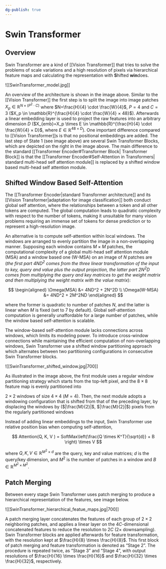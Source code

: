```yaml
---
dg-publish: true
---
```


# Swin Transformer

## Overview

Swin Transformer are a kind of [[Vision Transformer]] that tries to solve the problems of scale variations and a high resolution of pixels via hierarchical feature maps and calculating the representation with **S**hifted **win**does.

![[SwinTransformer_model.jpg]]

An overview of the architecture is shown in the image above. Similar to the [[Vision Transformer]] the first step is to split the image into image patches $X_p \in \mathbb{R}^{N ×(P^2 \cdot C)}$ where $N=\frac{H}{4} \cdot \frac{W}{4}$, $P=4$ and $C=3$ ($X_p \in \mathbb{R}^{\frac{H}{4} \cdot \frac{W}{4} × 48}$). Afterwards a linear embedding layer is used to project the raw features into an arbitrary dimension $D$ ($X_{emb}=X_p \times E \in \mathbb{R}^{\frac{H}{4} \cdot \frac{W}{4} × D}$, where $E \in \mathbb{R}^{48 \times D}$). One important difference compared to [[Vision Transformer]]s is that no positional embeddings are added. The last step of State 1 (see image above) are several Swin Transformer Blocks, which are depicted on the right in the image above. The main difference to the standard [[Transformer Encoder#Transformer Block| Transformer Block]] is that the [[Transformer Encoder#Self-Attention in Transformers| standard multi-head self attention module]] is replaced by a shifted window based multi-head self attention module.

## Shifted Window Based Self-Attention

The [[Transformer Encoder|standard Transformer architecture]] and its [[Vision Transformer|adaptation for image classification]] both conduct global self attention, where the relationships between a token and all other tokens are computed. The global computation leads to quadratic complexity with respect to the number of tokens, making it unsuitable for many vision problems requiring an immense set of tokens for dense prediction or to represent a high-resolution image.

An alternative is to compute self-attention within local windows. The windows are arranged to evenly partition the image in a non-overlapping manner. Supposing each window contains $M \times M$ patches, the computational complexity of a global multi-head self attention module (MSA) and a window based one (W-MSA) on an image of $N$ patches are (*the first part $4ND^2$ comes from the three linear transformation of the input to key, query and value plus the output projection, the latter part $2N^2D$ comes from multiplying the query and key matrices to get the weight matrix and then multiplying the weight matrix with the value matrix*):

$$
\begin{aligned}
\Omega(MSA) &= 4ND^2 + 2N^2D \\
\Omega(W-MSA) &= 4ND^2 + 2M^2ND
\end{aligned}
$$

where the former is quadratic to number of patches $N$, and the latter is linear when $M$ is fixed (set to 7 by default). Global self-attention computation is generally unaffordable for a large number of patches, while the window based self-attention is scalable.

The window-based self-attention module lacks connections across windows, which limits its modeling power. To introduce cross-window connections while maintaining the efficient computation of non-overlapping windows, Swin Transformer use a shifted window partitioning approach which alternates between two partitioning configurations in consecutive Swin Transformer blocks.

![[SwinTransformer_shifted_window.jpg|700]]

As illustrated in the image above, the first module uses a regular window partitioning strategy which starts from the top-left pixel, and the $8 × 8$ feature map is evenly partitioned into

$2 × 2$ windows of size $4 × 4$ ($M = 4$). Then, the next module adopts a windowing configuration that is shifted from that of the preceding layer, by displacing the windows by ($|\frac{M}{2}|$, $|\frac{M}{2}|$) pixels from the regularly partitioned windows

Instead of adding linear embeddings to the input, Swin Transformer use relative position bias when computing self-attention,

$$
Attention(Q, K, V ) = SoftMax\left(\frac{Q \times K^T}{\sqrt{d}} + B \right) \times V
$$

where $Q, K, V \in \mathbb{R}^{M^2 \times d}$ are the query, key and value matrices; $d$ is the query/key dimension, and $M^2$ is the number of patches in a window and $B \in \mathbb{R}^{M^2 \times M^2}$.

## Patch Merging

Between every stage Swin Transformer uses patch merging to produce a hierarchical representation of the features, see image below.

![[SwinTransformer_hierarchical_featue_maps.jpg|700]]

A patch merging layer concatenates the features of each group of $2 \times 2$ neighboring patches, and applies a linear layer on the $4C$-dimensional concatenated features to reduce the resolution to $2C$ ($2\times$ downsampling). Swin Transformer blocks are applied afterwards for feature transformation, with the resolution kept at $\frac{H}{8} \times \frac{H}{8}$. This first block of patch merging and feature transformation is denoted as “Stage 2”. The procedure is repeated twice, as “Stage 3” and “Stage 4”, with output resolutions of $\frac{H}{16} \times \frac{H}{16}$ and $\frac{H}{32} \times \frac{H}{32}$, respectively.
